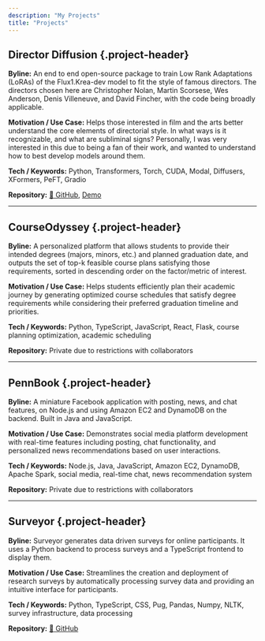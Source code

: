```yaml
---
description: "My Projects"
title: "Projects"
---
```


<div class="project-tiles">

## Director Diffusion {.project-header}

**Byline:** An end to end open-source package to train Low Rank Adaptations (LoRAs) of the Flux1.Krea-dev model to fit the style of famous directors. The directors chosen here are Christopher Nolan, Martin Scorsese, Wes Anderson, Denis Villeneuve, and David Fincher, with the code being broadly applicable.

**Motivation / Use Case:** Helps those interested in film and the arts better understand the core elements of directorial style. In what ways is it recognizable, and what are subliminal signs? Personally, I was very interested in this due to being a fan of their work, and wanted to understand how to best develop models around them.

**Tech / Keywords:** Python, Transformers, Torch, CUDA, Modal, Diffusers, XFormers, PeFT, Gradio

**Repository:** [🔗 GitHub](https://github.com/karansampath/director-diffusion), [Demo](https://nano-diffusion--flux-lora-gradio-gradio-app.modal.run/)

---

## CourseOdyssey {.project-header}

**Byline:** A personalized platform that allows students to provide their intended degrees (majors, minors, etc.) and planned graduation date, and outputs the set of top-k feasible course plans satisfying those requirements, sorted in descending order on the factor/metric of interest.

**Motivation / Use Case:** Helps students efficiently plan their academic journey by generating optimized course schedules that satisfy degree requirements while considering their preferred graduation timeline and priorities.

**Tech / Keywords:** Python, TypeScript, JavaScript, React, Flask, course planning optimization, academic scheduling

**Repository:** Private due to restrictions with collaborators

---

## PennBook {.project-header}

**Byline:** A miniature Facebook application with posting, news, and chat features, on Node.js and using Amazon EC2 and DynamoDB on the backend. Built in Java and JavaScript.

**Motivation / Use Case:** Demonstrates social media platform development with real-time features including posting, chat functionality, and personalized news recommendations based on user interactions.

**Tech / Keywords:** Node.js, Java, JavaScript, Amazon EC2, DynamoDB, Apache Spark, social media, real-time chat, news recommendation system

**Repository:** Private due to restrictions with collaborators

---

## Surveyor {.project-header}

**Byline:** Surveyor generates data driven surveys for online participants. It uses a Python backend to process surveys and a TypeScript frontend to display them.

**Motivation / Use Case:** Streamlines the creation and deployment of research surveys by automatically processing survey data and providing an intuitive interface for participants.

**Tech / Keywords:** Python, TypeScript, CSS, Pug, Pandas, Numpy, NLTK, survey infrastructure, data processing

**Repository:** [🔗 GitHub](https://github.com/Watts-Lab/surveyor)

</div>
